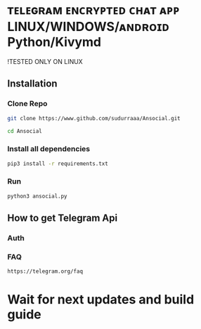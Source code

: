 # ᴛᴇʟᴇɢʀᴀᴍ ᴇɴᴄʀʏᴘᴛᴇᴅ ᴄʜᴀᴛ ᴀᴘᴘ LINUX/WINDOWS/ᴀɴᴅʀᴏɪᴅ Python/Kivymd
!TESTED ONLY ON LINUX

## Installation
### Clone Repo
```sh
git clone https://www.github.com/sudurraaa/Ansocial.git
```
```sh
cd Ansocial
```
### Install all dependencies
```sh
pip3 install -r requirements.txt
```
### Run
```sh
python3 ansocial.py
```
## How to get Telegram Api
### Auth
<a href="https://my.telegram.org/auth"></a>

### FAQ
```sh
https://telegram.org/faq
```
# Wait for next updates and build guide 

